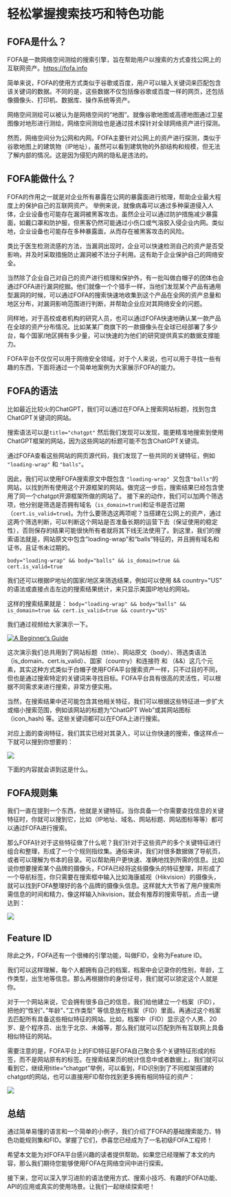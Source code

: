 # 轻松掌握搜索技巧和特色功能

## FOFA是什么？

FOFA是一款网络空间测绘的搜索引擎，旨在帮助用户以搜索的方式查找公网上的互联网资产。https://fofa.info

简单来说，FOFA的使用方式类似于谷歌或百度，用户可以输入关键词来匹配包含该关键词的数据。不同的是，这些数据不仅包括像谷歌或百度一样的网页，还包括像摄像头、打印机、数据库、操作系统等资产。

网络空间测绘可以被认为是网络空间的“地图”。就像谷歌地图或高德地图通过卫星图像对地形进行测绘，网络空间测绘也是通过技术探针对全球网络资产进行探测。

然而，网络空间分为公网和内网。FOFA主要针对公网上的资产进行探测，类似于谷歌地图上的建筑物（IP地址），虽然可以看到建筑物的外部结构和规模，但无法了解内部的情况。这是因为侵犯内网的隐私是违法的。

## FOFA能做什么？

FOFA的作用之一就是对企业所有暴露在公网的暴露面进行梳理，帮助企业最大程度上的保护自己的互联网资产。
举例来说，就像病毒可以通过多种渠道侵入人体，企业设备也可能存在漏洞被黑客攻击。虽然企业可以通过防护措施减少暴露面，如戴口罩和防护服，但黑客仍然可能通过小伤口或气溶胶入侵企业内网。类似地，企业设备也可能存在多种暴露面，从而存在被黑客攻击的风险。

类比于医生检测流感的方法，当漏洞出现时，企业可以快速检测自己的资产是否受影响，并及时采取措施防止漏洞被不法分子利用。这有助于企业保护自己的网络安全。

当然除了企业自己对自己的资产进行梳理和保护外，有一批叫做白帽子的团体也会通过FOFA进行漏洞挖掘。他们就像一个个猎手一样，当他们发现某个产品有通用型漏洞的时候，可以通过FOFA的搜索快速地收集到这个产品在全网的资产总量和地区分布，对漏洞影响范围进行判断，并帮助企业应对其网络安全的问题。

同样地，对于高校或者机构的研究人员，也可以通过FOFA快速地确认某一款产品在全球的资产分布情况。比如某某厂商旗下的一款摄像头在全球已经部署了多少台，每个国家/地区拥有多少量，可以快速的为他们的研究提供真实的数据支撑能力。

FOFA平台不仅仅可以用于网络安全领域，对于个人来说，也可以用于寻找一些有趣的东西，下面将通过一个简单地案例为大家展示FOFA的能力。

## FOFA的语法

比如最近比较火的ChatGPT，我们可以通过在FOFA上搜索网站标题，找到包含ChatGPT关键词的网站。

搜索语法可以是```title="chatgpt"``` 然后我们发现可以发现，能更精准地搜索到使用ChatGPT框架的网站，因为这些网站的标题可能不包含ChatGPT关键词。

通过FOFA查看这些网站的网页源代码，我们发现了一些共同的关键特征，例如 ```"loading-wrap"``` 和 ```"balls"```。

因此，我们可以使用FOFA搜索原文中既包含 ```"loading-wrap" ```又包含``` "balls" ```的网站，以找到所有使用这个开源框架的网站。做完这一步后，搜索结果已经包含使用了同一个chatgpt开源框架所做的网站了。
接下来的动作，我们可以加两个筛选项，他分别是筛选是否拥有域名（```is_domain=true```)和证书是否过期（```cert.is_valid=true```)。为什么要筛选这两项呢？当搭建在公网上的资产，通过这两个筛选判断，可以判断这个网站是否准备长期的运营下去（保证使用的稳定性），否则保存的结果可能很快所有者就将其下线无法使用了。到这里，我们的搜索语法就是，网站原文中包含”loading-wrap”和“balls”特征的，并且拥有域名和证书，且证书未过期的。

```body="loading-wrap" && body="balls" && is_domain=true && cert.is_valid=true```

我们还可以根据IP地址的国家/地区来筛选结果，例如可以使用 && country="US" 的语法或直接点击左边的搜索结果统计，来只显示美国IP地址的网站。

这样的搜索结果就是：
```body="loading-wrap" && body="balls" && is_domain=true && cert.is_valid=true && country="US"```

我们通过视频给大家演示一下。

[![A Beginner‘s Guide](https://res.cloudinary.com/marcomontalbano/image/upload/v1681739395/video_to_markdown/images/youtube--Nb91PSQDQG4-c05b58ac6eb4c4700831b2b3070cd403.jpg)](https://www.youtube.com/watch?v=Nb91PSQDQG4 "Get Started with FOFA")

这次演示我们总共用到了网站标题（title）、网站原文（body）、筛选类语法（is_domain、cert.is_valid）、国家（country）和连接符 和 （&&）这几个元素，其实这种方式类似于白帽子使用FOFA平台搜索资产一样，只不过目的不同，但也是通过搜索特定的关键词来寻找目标。FOFA平台具有很高的灵活性，可以根据不同需求来进行搜索，非常方便实用。

当然，在搜索结果中还可能包含其他相关特征，我们可以根据这些特征进一步扩大或缩小搜索范围，例如该网站的标题为“ChatGPT Web”或其网站图标（icon_hash) 等。这些关键词都可以在FOFA上进行搜索。

对应上面的查询特征，我们其实已经对其录入，可以让你快速的搜索，像这样点一下就可以搜到你想要的：

![](https://github.com/githublogin0101/111/blob/main/3.png)

下面的内容就会讲到这是什么。

## FOFA规则集

我们一直在提到一个东西，他就是关键特征。当你具备一个你需要查找信息的关键特征时，你就可以搜到它，比如（IP地址、域名、网站标题、网站图标等等）都可以通过FOFA进行搜索。

那么FOFA针对于这些特征做了什么呢？我们针对于这些资产的多个关键特征进行组合和整理，形成了一个个规则指纹集。通俗来讲，我们对很多数据做了导航页，或者可以理解为书本的目录。可以帮助用户更快速、准确地找到所需的信息。比如说你想要搜索某个品牌的摄像头，FOFA已经将这些摄像头的特征整理，并形成了一个导航标签，你只需要在搜索框中输入比如海康威视（Hikvision）的摄像头，就可以找到FOFA整理好的各个品牌的摄像头信息。这样就大大节省了用户搜索所需信息的时间和精力，像这样输入hikvision，就会有推荐的搜索导航，点击一键达到：


![](https://github.com/githublogin0101/111/blob/main/%E5%9B%BE%E7%89%872.gif)

## Feature ID

除此之外，FOFA还有一个很棒的引擎功能，叫做FID，全称为Feature ID。

我们可以这样理解，每个人都拥有自己的档案，档案中会记录你的性别，年龄，工作类型，出生地等信息。那么再根据你的身份证号，我们就可以锁定这个人就是你。

对于一个网站来说，它会拥有很多自己的信息，我们给他建立一个档案（FID），把他的”性别”、”年龄”、”工作类型” 等信息放在档案（FID）里面。再通过这个档案去匹配所有具备这些相似特征的网站。比如，档案中（FID）显示这个人男、20岁、是个程序员、出生于北京、未婚等，那么我们就可以匹配到所有互联网上具备相似特征的网站。

需要注意的是，FOFA平台上的FID特征是FOFA自己聚合多个关键特征形成的标签，而不是网站原有的标签。在搜索结果页的统计信息中或者数据上，我们就可以看到它，继续用title=“chatgpt”举例，可以看到，FID识别到了不同框架搭建的chatgpt的网站，也可以直接用FID帮你找到更多拥有相同特征的资产：

![](https://github.com/githublogin0101/111/blob/main/%E5%9B%BE%E7%89%87.gif)

## 总结

通过简单易懂的语言和一个简单的小例子，我们介绍了FOFA的基础搜索能力、特色功能规则集和FID。掌握了它们，恭喜您已经成为了一名初级FOFA工程师！

希望本文能为对FOFA平台感兴趣的读者提供帮助。如果您已经理解了本文的内容，那么我们期待您能够使用FOFA在网络空间中进行探索。

接下来，您可以深入学习进阶的语法使用方式、搜索小技巧、有趣的FOFA功能、API的应用或真实的使用场景。让我们一起继续探索吧！
